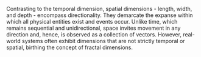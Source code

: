 

Contrasting to the temporal dimension, spatial dimensions - length, width, and depth - encompass directionality. They demarcate the expanse within which all physical entities exist and events occur. Unlike time, which remains sequential and unidirectional, space invites movement in any direction and, hence, is observed as a collection of vectors. However, real-world systems often exhibit dimensions that are not strictly temporal or spatial, birthing the concept of fractal dimensions.

